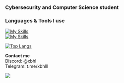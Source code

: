 ### Cybersecurity and Computer Science student 
### Languages & Tools I use
[![My Skills](https://skillicons.dev/icons?i=cs,py,cpp&perline=4&theme=dark)](https://skillicons.dev)    
[![My Skills](https://skillicons.dev/icons?i=visualstudio,vscode,dotnet&perline=4&theme=dark)](https://skillicons.dev)    

[![Top Langs](https://github-readme-stats-git-masterrstaa-rickstaa.vercel.app/api/top-langs/?username=xbhl&theme=tokyonight)](https://github.com/anuraghazra/github-readme-stats)

**Contact me**  
Discord: @xbhl  
Telegram: t.me/xbhlll  

![](https://komarev.com/ghpvc/?username=xbhl)
